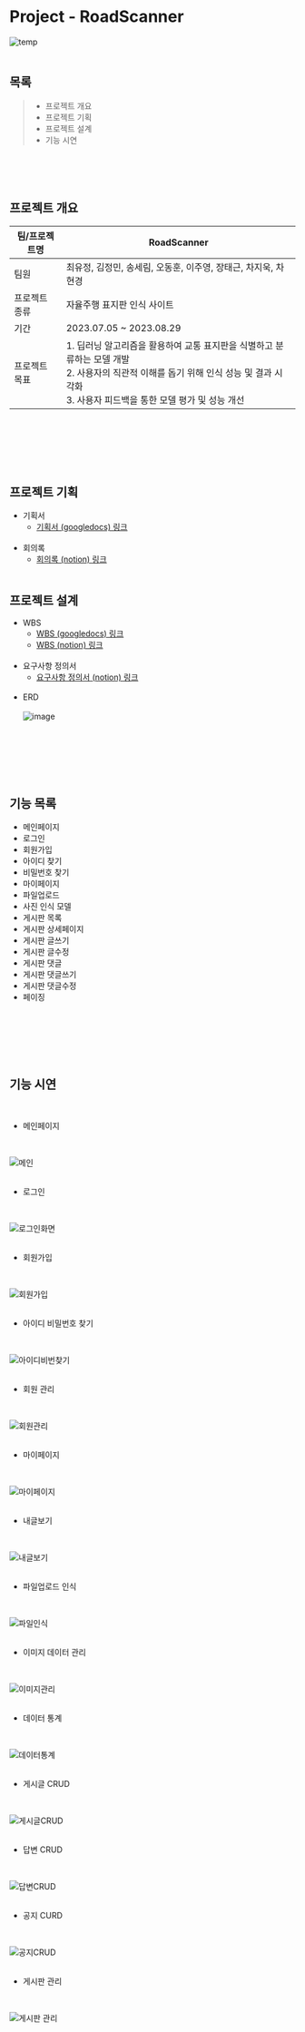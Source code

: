# Project - RoadScanner
![temp](https://github.com/hykim-king/f1_new/assets/133944035/58d8e9f6-f76a-4b4d-ac05-f49ec2d74b87)
<br/><br/>

## 목록
> * 프로젝트 개요
> * 프로젝트 기획
> * 프로젝트 설계
> * 기능 시연

<br/><br/><br/>

## 프로젝트 개요
|팀/프로젝트명|RoadScanner|
|------|---------|
|팀원|최유정, 김정민, 송세림, 오동훈, 이주영, 장태근, 차지욱, 차현경|
|프로젝트 종류|자율주행 표지판 인식 사이트|
|기간|2023.07.05 ~ 2023.08.29|
|프로젝트 목표|1. 딥러닝 알고리즘을 활용하여 교통 표지판을 식별하고 분류하는 모델 개발<br>2. 사용자의 직관적 이해를 돕기 위해 인식 성능 및 결과 시각화<br>3. 사용자 피드백을 통한 모델 평가 및 성능 개선|

<br/><br/><br/><br/><br/>

## 프로젝트 기획
* 기획서
  * [기획서 (googledocs) 링크](https://docs.google.com/document/d/1sKtKhZsoXr5elhkLTBXpK9rHaV8kaXSkLo0KICu15aE/edit?usp=sharing, "기획서 링크")
<br/><br/>
* 회의록
  * [회의록 (notion) 링크](https://www.notion.so/47559501780c4ab7b9de468d675a032a?pvs=4, "회의록 링크")
<br/><br/>

## 프로젝트 설계
* WBS
  * [WBS (googledocs) 링크](https://docs.google.com/spreadsheets/d/1cpfKCO8qN1pHOQxYhH9kp7lFHN3XtHpGI-8TpyfH49Y/edit#gid=1288148872, "WBS 링크")
  * [WBS (notion) 링크](https://www.notion.so/WBS-85097e7e81de47878f7129ada7a16084?pvs=4, "WBS 링크")
<br/><br/>
* 요구사항 정의서
  * [요구사항 정의서 (notion) 링크](https://www.notion.so/99cb4358beac4124a001dd01fe16bb2f?v=95fe5a76e3cb4770adc62192141ca265&pvs=4, "요구사항 정의서 링크")
<br/><br/>
* ERD
<br/><br/>
![image](https://github.com/cheezcyj/RoadScanner/assets/133944035/419e148d-6c13-4146-81d0-d59550a66fa4)

<br/><br/><br/><br/><br/>

## 기능 목록
* 메인페이지
* 로그인
* 회원가입
* 아이디 찾기
* 비밀번호 찾기
* 마이페이지
* 파일업로드
* 사진 인식 모델
* 게시판 목록
* 게시판 상세페이지
* 게시판 글쓰기
* 게시판 글수정
* 게시판 댓글
* 게시판 댓글쓰기
* 게시판 댓글수정
* 페이징

<br/><br/><br/><br/><br/>

## 기능 시연
<br/>

* 메인페이지
<br/>

![메인](https://github.com/hykim-king/f1_new/assets/133944035/d9e78da4-732d-4f06-8a29-d00c654763cd)
<br/><br/>

* 로그인
<br/>

![로그인화면](https://github.com/hykim-king/f1_new/assets/133944035/89f20c42-77fd-4d34-b005-f3af94527a5f)
<br/><br/>

* 회원가입
<br/>

![회원가입](https://github.com/hykim-king/f1_new/assets/133944035/29e97f47-98b4-40ee-9d7e-2d86b062fdb0)
<br/><br/>

* 아이디 비밀번호 찾기
<br/>

![아이디비번찾기](https://github.com/hykim-king/f1_new/assets/133944035/16ca6951-bdb2-4eb8-90a8-ec6af4f0e712)
<br/><br/>

* 회원 관리
<br/>

![회원관리](https://github.com/hykim-king/f1_new/assets/133944035/77b32f01-dbfe-4dd6-89ea-cb650d20c935)
<br/><br/>

* 마이페이지
<br/>

![마이페이지](https://github.com/hykim-king/f1_new/assets/133944035/2eedc5e5-cce8-4508-a383-a2267bef2c42)
<br/><br/>

* 내글보기
<br/>

![내글보기](https://github.com/hykim-king/f1_new/assets/133944035/ef9b4560-494d-4b6d-88c8-68f5eef64b85)
<br/><br/>

* 파일업로드 인식
<br/>

![파일인식](https://github.com/hykim-king/f1_new/assets/133944035/82eeb87e-2f1e-4a29-931d-19b978c2b4a0)
<br/><br/>

* 이미지 데이터 관리
<br/>

![이미지관리](https://github.com/hykim-king/f1_new/assets/133944035/819697c8-6c43-4d35-92d4-632500f2a158)
<br/><br/>

* 데이터 통계
<br/>

![데이터통계](https://github.com/hykim-king/f1_new/assets/133944035/8bf4642c-4c30-4ec2-bf97-453a0faa552e)
<br/><br/>

* 게시글 CRUD
<br/>

![게시글CRUD](https://github.com/hykim-king/f1_new/assets/133944035/721ed563-5a68-4f66-9af3-0b1e72394dda)
<br/><br/>

* 답변 CRUD
<br/>

![답변CRUD](https://github.com/hykim-king/f1_new/assets/133944035/bfc906ed-4bb2-47ae-9548-27dc697d0bbc)
<br/><br/>

* 공지 CURD
<br/>

![공지CRUD](https://github.com/hykim-king/f1_new/assets/133944035/efc4c4fc-c11d-4051-a100-9efe3a5b6112)
<br/><br/>

* 게시판 관리
<br/>

![게시판 관리](https://github.com/hykim-king/f1_new/assets/133944035/4f1d5a8e-2be8-4fb6-9a24-fae4dd117afa)
<br/><br/>
